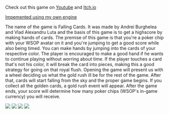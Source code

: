 Check out this game on [Youtube](https://youtu.be/YfxoecH0sXA) and [Itch.io](https://lowlevelgamedev.itch.io)

[Impemented using my own engine](https://github.com/meemknight/gl2d)

The name of the game is Falling Cards.
It was made by Andrei Burghelea and Vlad Alexandru Luta and the basis of this game is to get a highscore by making hands of cards.
The premise of this game is that you're a poker chip with your WSOP avatar on it and you're jumping to get a good score while also being timed.
You can make hands by jumping into the cards of your respective color.
The player is encouraged to make a good hand if he wants to continue playing without worring about time.
If the player touches a card that's not his color, it will break the card into pieces, making this a good strategy for going on that royal flush.
Opening the game will present us with a wheel deciding us what the gold rush ill be for the rest of the game.
After that, cards will start falling from the sky and the proper game begins.
If you collect all the golden cards, a gold rush event will appear.
After the game ends, your score will determine how many poker chips (WSOP's in-game currency) you will receive.

![](https://github.com/meemknight/photos/blob/master/falling1.png)
![](https://github.com/meemknight/photos/blob/master/falling2.png)
![](https://github.com/meemknight/photos/blob/master/falling3.png)
![](https://github.com/meemknight/photos/blob/master/falling4.png)
